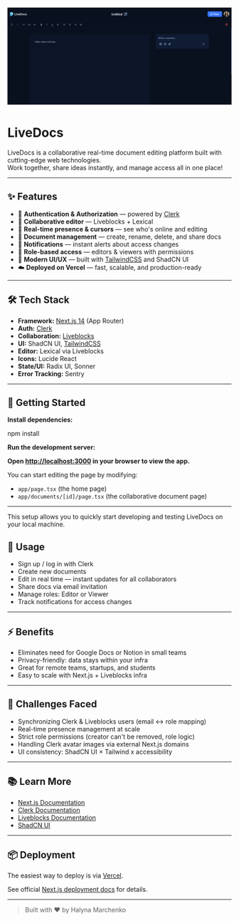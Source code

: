 # <img src="./public/assets/images/mainreadme.png"  alt="Live Docs"> 

# LiveDocs

LiveDocs is a collaborative real-time document editing platform built with cutting-edge web technologies.  
Work together, share ideas instantly, and manage access all in one place!

---

## ✨ Features

- 🔐 **Authentication & Authorization** — powered by [Clerk](https://clerk.com)
- 📝 **Collaborative editor** — Liveblocks + Lexical
- 👥 **Real-time presence & cursors** — see who's online and editing
- 📂 **Document management** — create, rename, delete, and share docs
- 📢 **Notifications** — instant alerts about access changes
- 👀 **Role-based access** — editors & viewers with permissions
- 🎨 **Modern UI/UX** — built with [TailwindCSS](https://tailwindcss.com) and ShadCN UI
- ☁️ **Deployed on Vercel** — fast, scalable, and production-ready

---

## 🛠 Tech Stack

- **Framework:** [Next.js 14](https://nextjs.org) (App Router)
- **Auth:** [Clerk](https://clerk.com)
- **Collaboration:** [Liveblocks](https://liveblocks.io)
- **UI:** ShadCN UI, [TailwindCSS](https://tailwindcss.com)
- **Editor:** Lexical via Liveblocks
- **Icons:** Lucide React
- **State/UI:** Radix UI, Sonner
- **Error Tracking:** Sentry

---

## 🚀 Getting Started

**Install dependencies:**

npm install

**Run the development server:**

**Open [http://localhost:3000](http://localhost:3000) in your browser to view the app.**

You can start editing the page by modifying:

- `app/page.tsx` (the home page)  
- `app/documents/[id]/page.tsx` (the collaborative document page)

---

This setup allows you to quickly start developing and testing LiveDocs on your local machine.

## 📖 Usage

- Sign up / log in with Clerk
- Create new documents
- Edit in real time — instant updates for all collaborators
- Share docs via email invitation
- Manage roles: Editor or Viewer
- Track notifications for access changes

---

## ⚡ Benefits

- Eliminates need for Google Docs or Notion in small teams
- Privacy-friendly: data stays within your infra
- Great for remote teams, startups, and students
- Easy to scale with Next.js + Liveblocks infra

---

## 🧩 Challenges Faced

- Synchronizing Clerk & Liveblocks users (email ↔ role mapping)
- Real-time presence management at scale
- Strict role permissions (creator can't be removed, role logic)
- Handling Clerk avatar images via external Next.js domains
- UI consistency: ShadCN UI × Tailwind x accessibility

---

## 📚 Learn More

- [Next.js Documentation](https://nextjs.org/docs)
- [Clerk Documentation](https://clerk.com/docs)
- [Liveblocks Documentation](https://liveblocks.io/docs)
- [ShadCN UI](https://ui.shadcn.com)

---

## 📦 Deployment

The easiest way to deploy is via [Vercel](https://vercel.com).

See official [Next.js deployment docs](https://nextjs.org/docs/app/building-your-application/deploying) for details.

---

> Built with ❤️ by Halyna Marchenko
